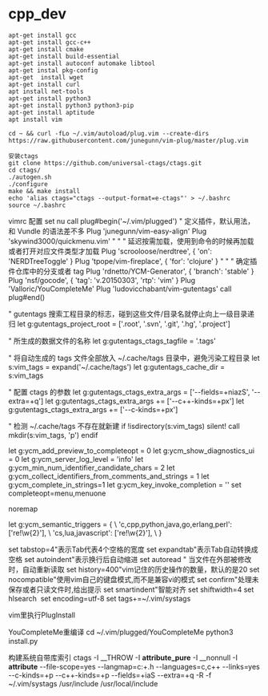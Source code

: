 # cpp_dev
```shell
apt-get install gcc
apt-get install gcc-c++
apt-get install cmake
apt-get install build-essential
apt-get install autoconf automake libtool
apt-get instal pkg-config
apt-get  install wget
apt-get install curl
apt install net-tools
apt-get install python3
apt-get install python3 python3-pip
apt-get install aptitude
apt install vim

cd ~ && curl -fLo ~/.vim/autoload/plug.vim --create-dirs     https://raw.githubusercontent.com/junegunn/vim-plug/master/plug.vim

安装ctags
git clone https://github.com/universal-ctags/ctags.git
cd ctags/
./autogen.sh
./configure
make && make install
echo 'alias ctags="ctags --output-format=e-ctags"' > ~/.bashrc
source ~/.bashrc
```

 vimrc 配置
set nu
call plug#begin('~/.vim/plugged')
" 定义插件，默认用法，和 Vundle 的语法差不多
Plug 'junegunn/vim-easy-align'
Plug 'skywind3000/quickmenu.vim'
"
" " 延迟按需加载，使用到命令的时候再加载或者打开对应文件类型才加载
Plug 'scrooloose/nerdtree', { 'on':  'NERDTreeToggle' }
Plug 'tpope/vim-fireplace', { 'for': 'clojure' }
"
" " 确定插件仓库中的分支或者 tag
Plug 'rdnetto/YCM-Generator', { 'branch': 'stable' }
Plug 'nsf/gocode', { 'tag': 'v.20150303', 'rtp': 'vim' }
Plug 'Valloric/YouCompleteMe'
Plug 'ludovicchabant/vim-gutentags'
call plug#end()

" gutentags 搜索工程目录的标志，碰到这些文件/目录名就停止向上一级目录递归
let g:gutentags_project_root = ['.root', '.svn', '.git', '.hg', '.project']

" 所生成的数据文件的名称
let g:gutentags_ctags_tagfile = '.tags'

" 将自动生成的 tags 文件全部放入 ~/.cache/tags 目录中，避免污染工程目录
let s:vim_tags = expand('~/.cache/tags')
let g:gutentags_cache_dir = s:vim_tags

" 配置 ctags 的参数
let g:gutentags_ctags_extra_args = ['--fields=+niazS', '--extra=+q']
let g:gutentags_ctags_extra_args += ['--c++-kinds=+px']
let g:gutentags_ctags_extra_args += ['--c-kinds=+px']

" 检测 ~/.cache/tags 不存在就新建
if !isdirectory(s:vim_tags)
   silent! call mkdir(s:vim_tags, 'p')
endif

let g:ycm_add_preview_to_completeopt = 0
let g:ycm_show_diagnostics_ui = 0
let g:ycm_server_log_level = 'info'
let g:ycm_min_num_identifier_candidate_chars = 2
let g:ycm_collect_identifiers_from_comments_and_strings = 1
let g:ycm_complete_in_strings=1
let g:ycm_key_invoke_completion = '<c-z>'
set completeopt=menu,menuone

noremap <c-z> <NOP>

let g:ycm_semantic_triggers =  {
           \ 'c,cpp,python,java,go,erlang,perl': ['re!\w{2}'],
           \ 'cs,lua,javascript': ['re!\w{2}'],
           \ }


set tabstop=4"表示Tab代表4个空格的宽度
set expandtab"表示Tab自动转换成空格
set autoindent"表示换行后自动缩进
set autoread " 当文件在外部被修改时，自动重新读取
set history=400"vim记住的历史操作的数量，默认的是20
set nocompatible"使用vim自己的键盘模式,而不是兼容vi的模式
set confirm"处理未保存或者只读文件时,给出提示
set smartindent"智能对齐
set shiftwidth=4
set hlsearch 
set encoding=utf-8
set tags+=~/.vim/systags

vim里执行PlugInstall

YouCompleteMe重编译
cd ~/.vim/plugged/YouCompleteMe
python3 install.py

构建系统自带库索引
ctags -I __THROW -I __attribute_pure__ -I __nonnull -I __attribute__ --file-scope=yes --langmap=c:+.h --languages=c,c++ --links=yes --c-kinds=+p --c++-kinds=+p --fields=+iaS --extra=+q -R -f ~/.vim/systags /usr/include /usr/local/include

